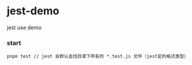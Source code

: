 # jest-demo
jest use demo

### start
```script
pnpm test // jest 会默认去找目录下所有的 *.test.js 文件（jest定的格式类型）
```

